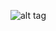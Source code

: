![alt tag](https://cloud.githubusercontent.com/assets/11635736/22763899/ad45bb0e-ee67-11e6-866e-fe1b92476636.png)
